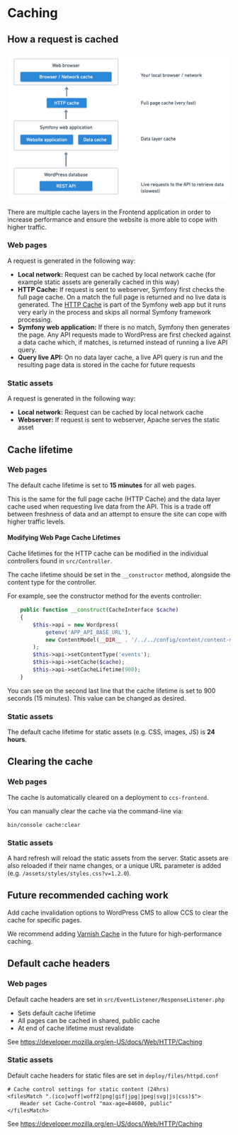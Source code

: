 # Caching

## How a request is cached

![CCS caching: HTTP cache, Data cache](assets/ccs_caching.png)

There are multiple cache layers in the Frontend application in order to increase performance and ensure the website is more 
able to cope with higher traffic.

### Web pages

A request is generated in the following way:

* **Local network:** Request can be cached by local network cache (for example static assets are generally cached in this way)
* **HTTP Cache:** If request is sent to webserver, Symfony first checks the full page cache. On a match the full page is returned 
and no live data is generated. The [HTTP Cache](https://symfony.com/doc/current/http_cache.html) is part of the Symfony 
web app but it runs very early in the process and skips all normal Symfony framework processing.
* **Symfony web application:** If there is no match, Symfony then generates the page. Any API requests made to WordPress are first checked against a data 
cache which, if matches, is returned instead of running a live API query.
* **Query live API:** On no data layer cache, a live API query is run and the resulting page data is stored in the cache for future requests 

### Static assets

A request is generated in the following way:

* **Local network:** Request can be cached by local network cache
* **Webserver:** If request is sent to webserver, Apache serves the static asset

## Cache lifetime

### Web pages

The default cache lifetime is set to **15 minutes** for all web pages. 

This is the same for the full page cache (HTTP Cache) and the data layer cache used when requesting live data from the 
API. This is a trade off between freshness of data and an attempt to ensure the site can cope with higher traffic levels.

#### Modifying Web Page Cache Lifetimes

Cache lifetimes for the HTTP cache can be modified in the individual controllers found in `src/Controller`.

The cache lifetime should be set in the ``__constructor`` method, alongside the content type for the controller.

For example, see the constructor method for the events controller:

```php
    public function __construct(CacheInterface $cache)
    {
        $this->api = new Wordpress(
            getenv('APP_API_BASE_URL'),
            new ContentModel(__DIR__ . '/../../config/content/content-model.yaml')
        );
        $this->api->setContentType('events');
        $this->api->setCache($cache);
        $this->api->setCacheLifetime(900);
    }
```

You can see on the second last line that the cache lifetime is set to 900 seconds (15 minutes). This value can be changed as desired.

### Static assets

The default cache lifetime for static assets (e.g. CSS, images, JS) is **24 hours**.

## Clearing the cache

### Web pages

The cache is automatically cleared on a deployment to `ccs-frontend`.

You can manually clear the cache via the command-line via:

```
bin/console cache:clear
```

### Static assets

A hard refresh will reload the static assets from the server. Static assets are also reloaded if their name changes, or 
a unique URL parameter is added (e.g. `/assets/styles/styles.css?v=1.2.0`).

## Future recommended caching work

Add cache invalidation options to WordPress CMS to allow CCS to clear the cache for specific pages. 

We recommend adding [Varnish Cache](https://varnish-cache.org/) in the future for high-performance caching.

## Default cache headers

### Web pages

Default cache headers are set in `src/EventListener/ResponseListener.php`

* Sets default cache lifetime
* All pages can be cached in shared, public cache
* At end of cache lifetime must revalidate 

See https://developer.mozilla.org/en-US/docs/Web/HTTP/Caching

### Static assets

Default cache headers for static files are set in `deploy/files/httpd.conf`

```
# Cache control settings for static content (24hrs)
<filesMatch ".(ico|woff|woff2|png|gif|jpg|jpeg|svg|js|css)$">
    Header set Cache-Control "max-age=84600, public"
</filesMatch>
```

See https://developer.mozilla.org/en-US/docs/Web/HTTP/Caching
